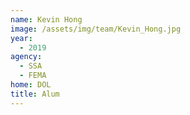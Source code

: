 ```yaml
---
name: Kevin Hong
image: /assets/img/team/Kevin_Hong.jpg
year: 
  - 2019
agency:   
  - SSA
  - FEMA 
home: DOL
title: Alum
---
```

